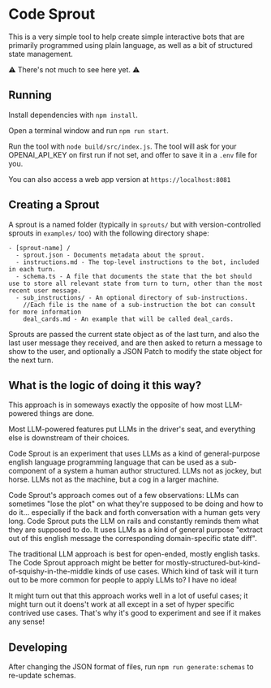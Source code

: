 # Code Sprout

This is a very simple tool to help create simple interactive bots that are primarily programmed using plain language, as well as a bit of structured state management.

⚠️ There's not much to see here yet. ⚠️

## Running

Install dependencies with `npm install`.

Open a terminal window and run `npm run start`.

Run the tool with `node build/src/index.js`. The tool will ask for your OPENAI_API_KEY on first run if not set, and offer to save it in a `.env` file for you.

You can also access a web app version at `https://localhost:8081`

## Creating a Sprout


A sprout is a named folder (typically in `sprouts/` but with version-controlled sprouts in `examples/` too) with the following directory shape:

```
- [sprout-name] /
  - sprout.json - Documents metadata about the sprout.
  - instructions.md - The top-level instructions to the bot, included in each turn.
  - schema.ts - A file that documents the state that the bot should use to store all relevant state from turn to turn, other than the most recent user message.
  - sub_instructions/ - An optional directory of sub-instructions.
    //Each file is the name of a sub-instruction the bot can consult for more information
    deal_cards.md - An example that will be called deal_cards.
```

Sprouts are passed the current state object as of the last turn, and also the last user message they received, and are then asked to return a message to show to the user, and optionally a JSON Patch to modify the state object for the next turn.

## What is the logic of doing it this way?

This approach is in someways exactly the opposite of how most LLM-powered things are done.

Most LLM-powered features put LLMs in the driver's seat, and everything else is downstream of their choices.

Code Sprout is an experiment that uses LLMs as a kind of general-purpose english language programming language that can be used as a sub-component of a system a human author structured. LLMs not as jockey, but horse. LLMs not as the machine, but a cog in a larger machine.

Code Sprout's approach comes out of a few observations: LLMs can sometimes "lose the plot" on what they're supposed to be doing and how to do it... especially if the back and forth conversation with a human gets very long. Code Sprout puts the LLM on rails and constantly reminds them what they are supposed to do. It uses LLMs as a kind of general purpose "extract out of this english message the corresponding domain-specific state diff".

The traditional LLM approach is best for open-ended, mostly english tasks. The Code Sprout approach might be better for mostly-structured-but-kind-of-squishy-in-the-middle kinds of use cases. Which kind of task will it turn out to be more common for people to apply LLMs to? I have no idea!

It might turn out that this approach works well in a lot of useful cases; it might turn out it doens't work at all except in a set of hyper specific contrived use cases. That's why it's good to experiment and see if it makes any sense!

## Developing

After changing the JSON format of files, run `npm run generate:schemas` to re-update schemas.